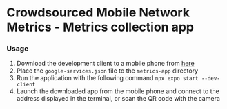 # Crowdsourced Mobile Network Metrics - Metrics collection app

### Usage

1. Download the development client to a mobile phone from [here](https://expo.dev/accounts/ermiyaa/projects/metrics-app/builds/160c3a0f-3d45-4d28-9136-351c2a0c643b)
2. Place the `google-services.json` file to the `metrics-app` directory
3. Run the application with the following command `npx expo start --dev-client`
4. Launch the downloaded app from the mobile phone and connect to the address displayed in the terminal, or scan the QR code with the camera
